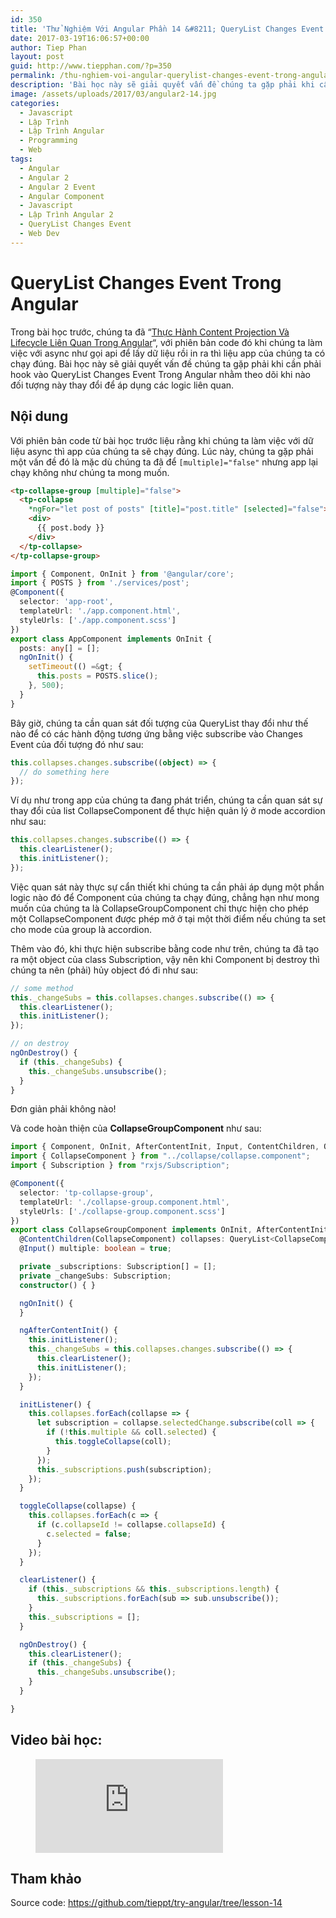 ```yaml
---
id: 350
title: 'Thử Nghiệm Với Angular Phần 14 &#8211; QueryList Changes Event Trong Angular'
date: 2017-03-19T16:06:57+00:00
author: Tiep Phan
layout: post
guid: http://www.tiepphan.com/?p=350
permalink: /thu-nghiem-voi-angular-querylist-changes-event-trong-angular/
description: 'Bài học này sẽ giải quyết vấn đề chúng ta gặp phải khi cần phải hook vào QueryList Changes Event Trong Angular nhằm theo dõi khi nào đối tượng này thay đổi để áp dụng các logic liên quan.'
image: /assets/uploads/2017/03/angular2-14.jpg
categories:
  - Javascript
  - Lập Trình
  - Lập Trình Angular
  - Programming
  - Web
tags:
  - Angular
  - Angular 2
  - Angular 2 Event
  - Angular Component
  - Javascript
  - Lập Trình Angular 2
  - QueryList Changes Event
  - Web Dev
---
```


# QueryList Changes Event Trong Angular

Trong bài học trước, chúng ta đã &#8220;<a href="http://www.tiepphan.com/thu-nghiem-voi-angular-thuc-hanh-content-projection-va-lifecycle-angular/" target="_blank" rel="noopener noreferrer">Thực Hành Content Projection Và Lifecycle Liên Quan Trong Angular</a>&#8220;, với phiên bản code đó khi chúng ta làm việc với async như gọi api để lấy dữ liệu rồi in ra thì liệu app của chúng ta có chạy đúng. Bài học này sẽ giải quyết vấn đề chúng ta gặp phải khi cần phải hook vào QueryList Changes Event Trong Angular nhằm theo dõi khi nào đối tượng này thay đổi để áp dụng các logic liên quan.

## Nội dung

Với phiên bản code từ bài học trước liệu rằng khi chúng ta làm việc với dữ liệu async thì app của chúng ta sẽ chạy đúng. Lúc này, chúng ta gặp phải một vấn đề đó là mặc dù chúng ta đã để `[multiple]="false"` nhưng app lại chạy không như chúng ta mong muốn.

```html
<tp-collapse-group [multiple]="false">
  <tp-collapse
    *ngFor="let post of posts" [title]="post.title" [selected]="false">
    <div>
      {{ post.body }}
    </div>
  </tp-collapse>
</tp-collapse-group>
```

```ts
import { Component, OnInit } from '@angular/core';
import { POSTS } from './services/post';
@Component({
  selector: 'app-root',
  templateUrl: './app.component.html',
  styleUrls: ['./app.component.scss']
})
export class AppComponent implements OnInit {
  posts: any[] = [];
  ngOnInit() {
    setTimeout(() =&gt; {
      this.posts = POSTS.slice();
    }, 500);
  }
}
```

Bây giờ, chúng ta cần quan sát đối tượng của QueryList thay đổi như thế nào để có các hành động tương ứng bằng việc subscribe vào Changes Event của đối tượng đó như sau:

```ts
this.collapses.changes.subscribe((object) => {
  // do something here
});
```

Ví dụ như trong app của chúng ta đang phát triển, chúng ta cần quan sát sự thay đổi của list CollapseComponent để thực hiện quản lý ở mode accordion như sau:

```ts
this.collapses.changes.subscribe(() => {
  this.clearListener();
  this.initListener();
});
```

Việc quan sát này thực sự cẩn thiết khi chúng ta cần phải áp dụng một phần logic nào đó để Component của chúng ta chạy đúng, chẳng hạn như mong muốn của chúng ta là CollapseGroupComponent chỉ thực hiện cho phép một CollapseComponent được phép mở ở tại một thời điểm nếu chúng ta set cho mode của group là accordion.

Thêm vào đó, khi thực hiện subscribe bằng code như trên, chúng ta đã tạo ra một object của class Subscription, vậy nên khi Component bị destroy thì chúng ta nên (phải) hủy object đó đi như sau:

```ts
// some method
this._changeSubs = this.collapses.changes.subscribe(() => {
  this.clearListener();
  this.initListener();
});

// on destroy
ngOnDestroy() {
  if (this._changeSubs) {
    this._changeSubs.unsubscribe();
  }
}
```

Đơn giản phải không nào!

Và code hoàn thiện của **CollapseGroupComponent** như sau:

```ts
import { Component, OnInit, AfterContentInit, Input, ContentChildren, QueryList, OnDestroy } from '@angular/core';
import { CollapseComponent } from "../collapse/collapse.component";
import { Subscription } from "rxjs/Subscription";

@Component({
  selector: 'tp-collapse-group',
  templateUrl: './collapse-group.component.html',
  styleUrls: ['./collapse-group.component.scss']
})
export class CollapseGroupComponent implements OnInit, AfterContentInit, OnDestroy {
  @ContentChildren(CollapseComponent) collapses: QueryList<CollapseComponent>;
  @Input() multiple: boolean = true;

  private _subscriptions: Subscription[] = [];
  private _changeSubs: Subscription;
  constructor() { }

  ngOnInit() {
  }

  ngAfterContentInit() {
    this.initListener();
    this._changeSubs = this.collapses.changes.subscribe(() => {
      this.clearListener();
      this.initListener();
    });
  }

  initListener() {
    this.collapses.forEach(collapse => {
      let subscription = collapse.selectedChange.subscribe(coll => {
        if (!this.multiple && coll.selected) {
          this.toggleCollapse(coll);
        }
      });
      this._subscriptions.push(subscription);
    });
  }

  toggleCollapse(collapse) {
    this.collapses.forEach(c => {
      if (c.collapseId != collapse.collapseId) {
        c.selected = false;
      }
    });
  }

  clearListener() {
    if (this._subscriptions && this._subscriptions.length) {
      this._subscriptions.forEach(sub => sub.unsubscribe());
    }
    this._subscriptions = [];
  }

  ngOnDestroy() {
    this.clearListener();
    if (this._changeSubs) {
      this._changeSubs.unsubscribe();
    }
  }

}
```

## Video bài học:

<figure class="video_container">
  <iframe src="https://www.youtube.com/embed/OcmrLU_0thc" frameborder="0" allowfullscreen="true"> </iframe>
</figure>

## Tham khảo

Source code: <a href="https://github.com/tieppt/try-angular/tree/lesson-14" target="_blank" rel="noopener noreferrer">https://github.com/tieppt/try-angular/tree/lesson-14</a>